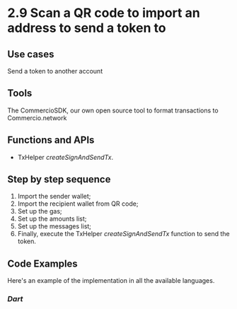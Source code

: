 # 2.9 Scan a QR code to import an address to send a token to

## Use cases

Send a token to another account

## Tools

The CommercioSDK, our own open source tool to format transactions to Commercio.network

## Functions and APIs

- TxHelper _createSignAndSendTx_.

## Step by step sequence

1. Import the sender wallet;
2. Import the recipient wallet from QR code;
3. Set up the gas;
4. Set up the amounts list;
5. Set up the messages list;
6. Finally, execute the TxHelper _createSignAndSendTx_ function to send the token.

## Code Examples

Here's an example of the implementation in all the available languages.

### _Dart_

```dart

```
